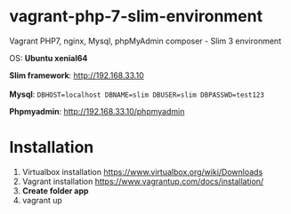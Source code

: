 # vagrant-php-7-slim-environment
Vagrant PHP7, nginx, Mysql, phpMyAdmin composer - Slim 3 environment
<br />

OS: **Ubuntu xenial64**

**Slim framework**: http://192.168.33.10<br />
<br />
**Mysql**:
`DBHOST=localhost
DBNAME=slim
DBUSER=slim
DBPASSWD=test123`

**Phpmyadmin**: http://192.168.33.10/phpmyadmin<br />


# Installation

1. Virtualbox installation https://www.virtualbox.org/wiki/Downloads
2. Vagrant installation https://www.vagrantup.com/docs/installation/
3. **Create folder app** 
4. vagrant up